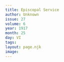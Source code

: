 ```yaml
---
title: Episcopal Service
author: Unknown
issue: 27
volume: 6
year: 1917
month: 25
day: VI
tags:
layout: page.njk
image:
---
```


